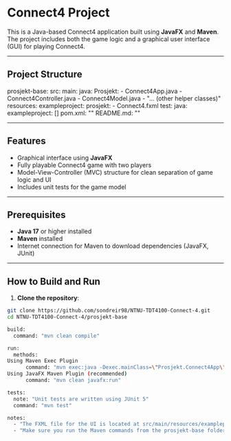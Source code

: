 # Connect4 Project

This is a Java-based Connect4 application built using **JavaFX** and **Maven**. The project includes both the game logic and a graphical user interface (GUI) for playing Connect4.

---

## Project Structure

prosjekt-base:
  src:
    main:
      java:
        Prosjekt:
          - Connect4App.java
          - Connect4Controller.java
          - Connect4Model.java
          - "... (other helper classes)"
      resources:
        exampleproject:
          prosjekt:
            - Connect4.fxml
    test:
      java:
        exampleproject: []
  pom.xml: ""
  README.md: ""


---

## Features

- Graphical interface using **JavaFX**  
- Fully playable Connect4 game with two players  
- Model-View-Controller (MVC) structure for clean separation of game logic and UI  
- Includes unit tests for the game model

---

## Prerequisites

- **Java 17** or higher installed  
- **Maven** installed  
- Internet connection for Maven to download dependencies (JavaFX, JUnit)

---

## How to Build and Run

1. **Clone the repository**:

```bash
git clone https://github.com/sondreir98/NTNU-TDT4100-Connect-4.git
cd NTNU-TDT4100-Connect-4/prosjekt-base

build:
  command: "mvn clean compile"

run:
  methods:
Using Maven Exec Plugin
      command: "mvn exec:java -Dexec.mainClass=\"Prosjekt.Connect4App\""
Using JavaFX Maven Plugin (recommended)
      command: "mvn clean javafx:run"

tests:
  note: "Unit tests are written using JUnit 5"
  command: "mvn test"

notes:
  - "The FXML file for the UI is located at src/main/resources/exampleproject/prosjekt/Connect4.fxml"
  - "Make sure you run the Maven commands from the prosjekt-base folder where pom.xml exists"
